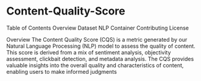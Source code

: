 # Content-Quality-Score

Table of Contents
Overview
Dataset
NLP Container
Contributing
License

Overview
The Content Quality Score (CQS) is a metric generated by our Natural Language Processing (NLP) model to assess the quality of content. This score is derived from a mix of sentiment analysis, objectivity assessment, clickbait detection, and metadata analysis. The CQS provides valuable insights into the overall quality and characteristics of content, enabling users to make informed judgments

